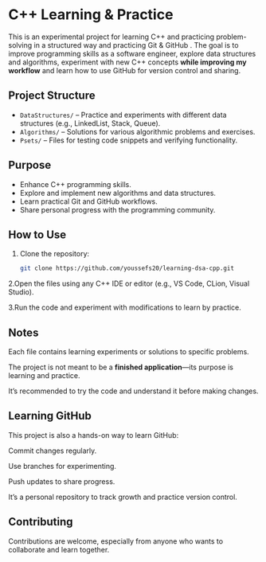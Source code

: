 # C++ Learning & Practice

This is an experimental project for learning C++ and practicing problem-solving in a structured way and practicing Git & GitHub . The goal is to improve programming skills as a software engineer, explore data structures and algorithms, experiment with new C++ concepts **while improving my workflow** and learn how to use GitHub for version control and sharing.

## Project Structure
- `DataStructures/` – Practice and experiments with different data structures (e.g., LinkedList, Stack, Queue).
- `Algorithms/` – Solutions for various algorithmic problems and exercises.
- `Psets/` – Files for testing code snippets and verifying functionality.

## Purpose
- Enhance C++ programming skills.
- Explore and implement new algorithms and data structures.
- Learn practical Git and GitHub workflows.
- Share personal progress with the programming community.

## How to Use
1. Clone the repository:
   ```bash
   git clone https://github.com/youssefs20/learning-dsa-cpp.git
   
2.Open the files using any C++ IDE or editor (e.g., VS Code, CLion, Visual Studio).

3.Run the code and experiment with modifications to learn by practice.

## Notes
Each file contains learning experiments or solutions to specific problems.

The project is not meant to be a **finished application**—its purpose is learning and practice.

It’s recommended to try the code and understand it before making changes.

## Learning GitHub
This project is also a hands-on way to learn GitHub:

Commit changes regularly.

Use branches for experimenting.

Push updates to share progress.

It’s a personal repository to track growth and practice version control.

## Contributing
Contributions are welcome, especially from anyone who wants to collaborate and learn together.
